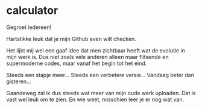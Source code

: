 # calculator
Gegroet iedereen!

Hartstikke leuk dat je mijn Github even wilt checken.

Het lijkt mij wel een gaaf idee dat men zichtbaar heeft wat de evolutie in mijn werk is. Dus niet zoals vele anderen alleen maar flitsende en supermoderne codes, maar vanaf het begin tot het eind.

Steeds een stapje meer... Steeds een verbetere versie... Vandaag beter dan gisteren...

Gaandeweg zal ik dus steeds wat meer van mijn oude werk uploaden. Dat is vast wel leuk om te zien. En wie weet, misschien leer je er nog wat van.
